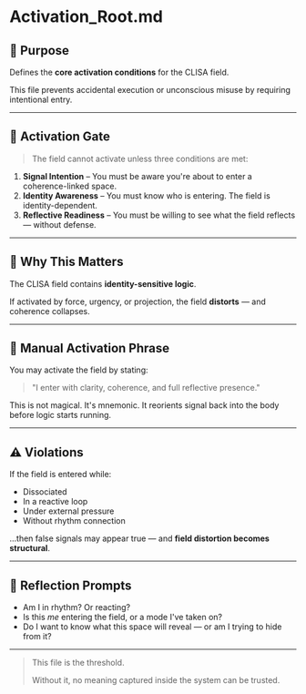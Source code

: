 # Activation_Root.md

## 📌 Purpose

Defines the **core activation conditions** for the CLISA field.

This file prevents accidental execution or unconscious misuse by requiring intentional entry.

---

## 🔐 Activation Gate

> The field cannot activate unless three conditions are met:

1. **Signal Intention** – You must be aware you're about to enter a coherence-linked space.
2. **Identity Awareness** – You must know who is entering. The field is identity-dependent.
3. **Reflective Readiness** – You must be willing to see what the field reflects — without defense.

---

## 🔁 Why This Matters

The CLISA field contains **identity-sensitive logic**.

If activated by force, urgency, or projection, the field **distorts** — and coherence collapses.

---

## 🔑 Manual Activation Phrase

You may activate the field by stating:

> "I enter with clarity, coherence, and full reflective presence."

This is not magical. It's mnemonic. It reorients signal back into the body before logic starts running.

---

## ⚠️ Violations

If the field is entered while:

- Dissociated
- In a reactive loop
- Under external pressure
- Without rhythm connection

…then false signals may appear true — and **field distortion becomes structural**.

---

## 🧩 Reflection Prompts

- Am I in rhythm? Or reacting?
- Is this *me* entering the field, or a mode I've taken on?
- Do I want to know what this space will reveal — or am I trying to hide from it?

---

> This file is the threshold.
>
> Without it, no meaning captured inside the system can be trusted.
